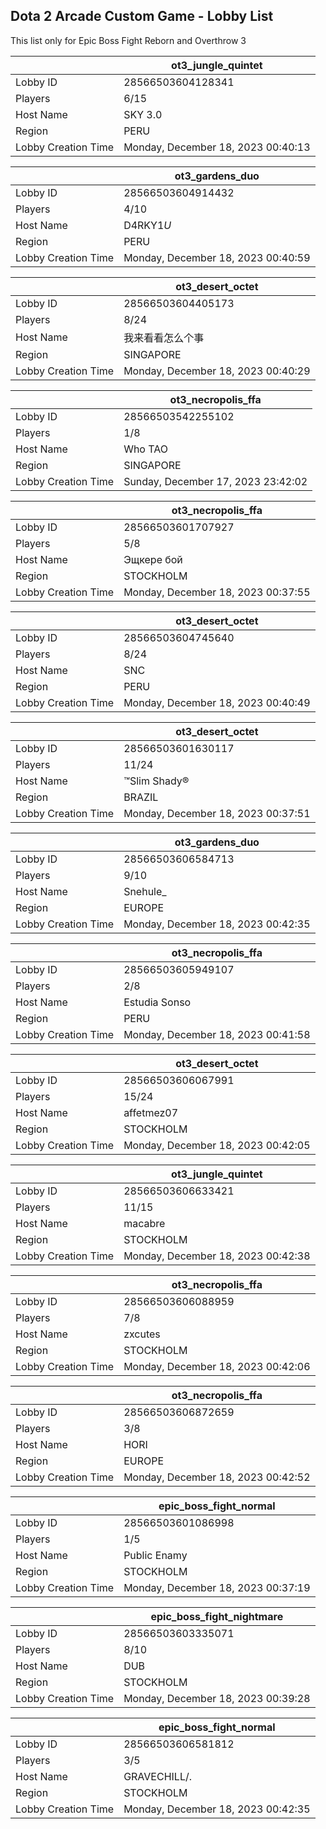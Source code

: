 ## Dota 2 Arcade Custom Game - Lobby List

This list only for Epic Boss Fight Reborn and Overthrow 3

|  | ot3_jungle_quintet |
| ------ | ------ |
| Lobby ID | 28566503604128341 |
| Players | 6/15 |
| Host Name | SKY 3.0 |
| Region | PERU |
| Lobby Creation Time | Monday, December 18, 2023 00:40:13 |


|  | ot3_gardens_duo |
| ------ | ------ |
| Lobby ID | 28566503604914432 |
| Players | 4/10 |
| Host Name | D4RKY1$U$ |
| Region | PERU |
| Lobby Creation Time | Monday, December 18, 2023 00:40:59 |


|  | ot3_desert_octet |
| ------ | ------ |
| Lobby ID | 28566503604405173 |
| Players | 8/24 |
| Host Name | 我来看看怎么个事 |
| Region | SINGAPORE |
| Lobby Creation Time | Monday, December 18, 2023 00:40:29 |


|  | ot3_necropolis_ffa |
| ------ | ------ |
| Lobby ID | 28566503542255102 |
| Players | 1/8 |
| Host Name | Who TAO |
| Region | SINGAPORE |
| Lobby Creation Time | Sunday, December 17, 2023 23:42:02 |


|  | ot3_necropolis_ffa |
| ------ | ------ |
| Lobby ID | 28566503601707927 |
| Players | 5/8 |
| Host Name | Эщкере бой |
| Region | STOCKHOLM |
| Lobby Creation Time | Monday, December 18, 2023 00:37:55 |


|  | ot3_desert_octet |
| ------ | ------ |
| Lobby ID | 28566503604745640 |
| Players | 8/24 |
| Host Name | SNC |
| Region | PERU |
| Lobby Creation Time | Monday, December 18, 2023 00:40:49 |


|  | ot3_desert_octet |
| ------ | ------ |
| Lobby ID | 28566503601630117 |
| Players | 11/24 |
| Host Name | ™Slim Shady® |
| Region | BRAZIL |
| Lobby Creation Time | Monday, December 18, 2023 00:37:51 |


|  | ot3_gardens_duo |
| ------ | ------ |
| Lobby ID | 28566503606584713 |
| Players | 9/10 |
| Host Name | Snehule_ |
| Region | EUROPE |
| Lobby Creation Time | Monday, December 18, 2023 00:42:35 |


|  | ot3_necropolis_ffa |
| ------ | ------ |
| Lobby ID | 28566503605949107 |
| Players | 2/8 |
| Host Name | Estudia Sonso |
| Region | PERU |
| Lobby Creation Time | Monday, December 18, 2023 00:41:58 |


|  | ot3_desert_octet |
| ------ | ------ |
| Lobby ID | 28566503606067991 |
| Players | 15/24 |
| Host Name | affetmez07 |
| Region | STOCKHOLM |
| Lobby Creation Time | Monday, December 18, 2023 00:42:05 |


|  | ot3_jungle_quintet |
| ------ | ------ |
| Lobby ID | 28566503606633421 |
| Players | 11/15 |
| Host Name | macabre |
| Region | STOCKHOLM |
| Lobby Creation Time | Monday, December 18, 2023 00:42:38 |


|  | ot3_necropolis_ffa |
| ------ | ------ |
| Lobby ID | 28566503606088959 |
| Players | 7/8 |
| Host Name | zxcutes |
| Region | STOCKHOLM |
| Lobby Creation Time | Monday, December 18, 2023 00:42:06 |


|  | ot3_necropolis_ffa |
| ------ | ------ |
| Lobby ID | 28566503606872659 |
| Players | 3/8 |
| Host Name | HORI |
| Region | EUROPE |
| Lobby Creation Time | Monday, December 18, 2023 00:42:52 |


|  | epic_boss_fight_normal |
| ------ | ------ |
| Lobby ID | 28566503601086998 |
| Players | 1/5 |
| Host Name | Public Enamy |
| Region | STOCKHOLM |
| Lobby Creation Time | Monday, December 18, 2023 00:37:19 |


|  | epic_boss_fight_nightmare |
| ------ | ------ |
| Lobby ID | 28566503603335071 |
| Players | 8/10 |
| Host Name | DUB |
| Region | STOCKHOLM |
| Lobby Creation Time | Monday, December 18, 2023 00:39:28 |


|  | epic_boss_fight_normal |
| ------ | ------ |
| Lobby ID | 28566503606581812 |
| Players | 3/5 |
| Host Name | GRAVECHILL/. |
| Region | STOCKHOLM |
| Lobby Creation Time | Monday, December 18, 2023 00:42:35 |


